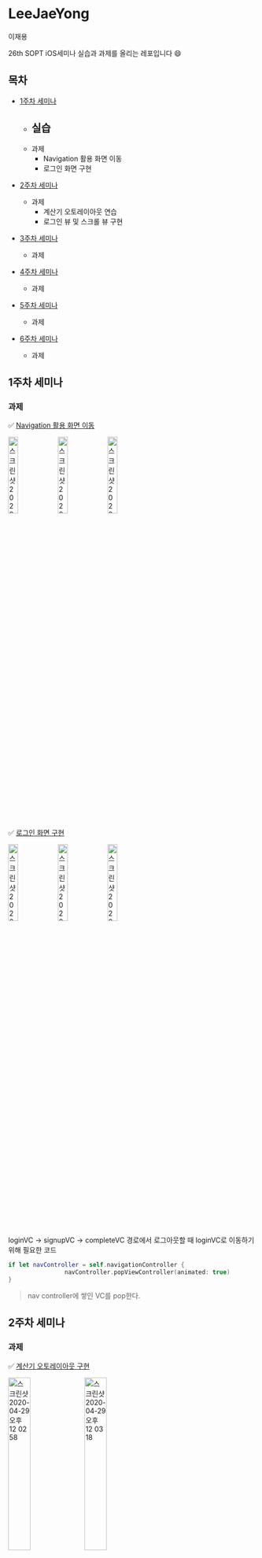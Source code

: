 # LeeJaeYong

이재용

26th SOPT iOS세미나 실습과 과제를 올리는  레포입니다 😄



## 목차

- [1주차 세미나](#1주차-세미나)
  - 실습
    - 
  - 과제
    - Navigation 활용 화면 이동
    - 로그인 화면 구현

- [2주차 세미나](#2주차-세미나)

  - 과제
    - 계산기 오토레이아웃 연습
    - 로그인 뷰 및 스크롤 뷰 구현

- [3주차 세미나](#3주차-세미나)

  - 과제

- [4주차 세미나](#4주차-세미나)

  - 과제

- [5주차 세미나](#5주차-세미나)

  - 과제

- [6주차 세미나](6주차-세미나)

  - 과제

  



## 1주차 세미나

### 과제

✅ [Navigation 활용 화면 이동](https://github.com/26th-SOPT-iOS/LeeJaeYong/tree/master/iOS-firstweek_seminar_assignment)

<img alt="스크린샷 2020-04-22 오후 9 19 25" src="https://user-images.githubusercontent.com/56102421/79982875-eb651600-84e1-11ea-9d66-7ebb14009498.png" width="20%" /><img alt="스크린샷 2020-04-22 오후 9 19 28" src="https://user-images.githubusercontent.com/56102421/79982885-eef89d00-84e1-11ea-9b5b-89dc071d8b54.png" width="20%" /><img alt="스크린샷 2020-04-22 오후 9 19 32" src="https://user-images.githubusercontent.com/56102421/79982890-f15af700-84e1-11ea-8572-6c0912f7e1a2.png" width="20%" />


✅ [로그인 화면 구현](https://github.com/26th-SOPT-iOS/LeeJaeYong/tree/master/iOS_firstAssignment_login)

<img alt="스크린샷 2020-04-22 오후 9 21 14" src="https://user-images.githubusercontent.com/56102421/79982577-801b4400-84e1-11ea-94f5-02f986b76d6a.png" width="20%" /><img alt="스크린샷 2020-04-22 오후 9 21 30" src="https://user-images.githubusercontent.com/56102421/79982746-c1135880-84e1-11ea-8731-6387d37b4e3c.png" width="20%" /><img alt="스크린샷 2020-04-22 오후 9 21 18" src="https://user-images.githubusercontent.com/56102421/79982815-d5efec00-84e1-11ea-9c95-2002f647370b.png" width="20%" />


loginVC -> signupVC -> completeVC 경로에서 로그아웃할 때 loginVC로 이동하기 위해 필요한 코드

~~~swift
if let navController = self.navigationController {
                navController.popViewController(animated: true)
}
~~~

> nav controller에 쌓인 VC를 pop한다.



## 2주차 세미나 

### 과제

✅ [계산기 오토레이아웃 구현]()

<img alt="스크린샷 2020-04-29 오후 12 02 58" src="https://user-images.githubusercontent.com/56102421/80557353-93fb0480-8a11-11ea-9045-ae40bde210a7.png" width = "30%" /> <img alt="스크린샷 2020-04-29 오후 12 03 18" src="https://user-images.githubusercontent.com/56102421/80557416-d3295580-8a11-11ea-881b-852c0c774fbe.png" width = "30%" />

**스택뷰 constraint**

<img alt="스크린샷 2020-04-29 오후 12 22 09" src="https://user-images.githubusercontent.com/56102421/80558111-1a184a80-8a14-11ea-894d-0dc11de82409.png" width="30%"/> 

🙋🏿‍♂️ 질문했던 점

뷰를 1:1로 주고 싶은데 어떻게 하나요?

- 원으로 만들기 위해서는 버튼이 정사각형이어야 하므로 가장 바깥쪽 스택뷰의 width를 아래, 왼쪽, 오른쪽의 constraint로 고정시킨 후, height를 width와 1:1 apect ratio를 줘야 한다. Aspect ratio는 constraint를 주는 곳에서 줄 수 있거나, 드래그드롭 방식을 자기자신한테 적용해서 줄 수 있다.

✅ 로그인 뷰 구현

<img width="300" alt="스크린샷 2020-04-29 오후 1 12 08" src="https://user-images.githubusercontent.com/56102421/80560230-22c04f00-8a1b-11ea-83a4-37600a6088e9.png"> <img width="300" alt="스크린샷 2020-04-29 오후 1 12 22" src="https://user-images.githubusercontent.com/56102421/80560324-76cb3380-8a1b-11ea-9df4-5faef84db1ec.png"> 



**Text Underline**

Attribute inspector title 클릭 -> Attributed -> 밑줄 긋고 싶은 text 드래그 오른쪽클릭 -> Font 

**NavigationBar**

- 숨기기

```swift
override func viewWillAppear(_ animated: Bool) {
        super.viewWillAppear(animated)
        self.navigationController?.isNavigationBarHidden = true
}
override func viewWillDisappear(_ animated: Bool) {
        super.viewWillDisappear(animated)
        self.navigationController?.isNavigationBarHidden = false
}
```

- NavigationBar bottom bolder line 없애기 및 Back버튼 글씨 없애기

```swift
override func viewWillAppear(_ animated: Bool) {
        super.viewWillAppear(animated)
        
        self.navigationController?.navigationBar.setBackgroundImage(UIImage(), for: .default)
        self.navigationController?.navigationBar.shadowImage = UIImage()
        self.navigationController?.navigationBar.backItem?.title = ""
}
```

> 네번째 줄 코드로 인해 뷰의 색깔과 바의 색깔이 일치됌

**TextField**

- TextField와 button 둥글게 만들기

```swift
idTextField.layer.cornerRadius = 22
passwordTextField.layer.cornerRadius = 22
signInButton.layer.cornerRadius = 24
```

- TextField 들여쓰기

```swift
import UIKit
@IBDesignable
class FormTextField: UITextField {

    @IBInspectable var inset: CGFloat = 0
    
    override func textRect(forBounds bounds: CGRect) -> CGRect { 
        return bounds.inset(by: UIEdgeInsets(top: 0, left: inset, bottom: 0, right: 0))
    }
    override func placeholderRect(forBounds bounds: CGRect) -> CGRect { 
        return bounds.inset(by: UIEdgeInsets(top: 0, left: inset, bottom: 0, right: 0))
    }
    override func editingRect(forBounds bounds: CGRect) -> CGRect {
        return bounds.inset(by: UIEdgeInsets(top: 0, left: inset, bottom: 0, right: 0)) 
    }

}
```

> textRect: text field의 text를 위한 rectangle을 반환 (없으면 text 들여쓰기 x)
>
> placeholder: text field의 placeholder를 위한 rectangle을 반환 (없으면 placeholder 들여쓰기 x)
>
> editingRect: text field가 편집되는 동안의 text를 위한 rectangle을 반환 (없으면 글자가 쳐지는 순간 들여쓰기 x)
>
> bounds.inset(by: UIEdgeInsets()): 잘 모르겠지만 바로 위의 view나 textfield를 기준으로 사각형 만듬..?
>
> @IBInspectable : inspector builder의 속성을 주어 default 속성들이 아닌 것들에 접근 가능
>
> @IBDesignable : 위 IBInspectable은 프로젝트를 실행을 시켰을 때만 적용이 되는데, 이 값을 주면 실시간으로 interface Builder에 적용 가능

위 코드 파일 추가후 identity inspector에서 custom class 추가하면 attribute inspector에 inset 속성이 생긴다!

참고  👉 https://zeddios.tistory.com/270 

✅ 스크롤뷰 

<img src="https://user-images.githubusercontent.com/56102421/80563071-db3ec080-8a24-11ea-9176-dd965b1a7b08.gif" alt="scrollView" width = "300" />  

**content Inset Adjustment Behavior**

scrollView의 imageview가 safeArea를 덮게 하고 싶어 위의 속성을 never로 주었다.

참고 👉 https://zeddios.tistory.com/809



